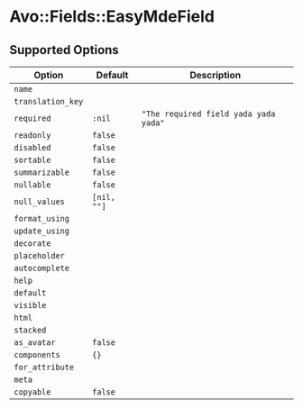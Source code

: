 # Avo::Fields::EasyMdeField

## Supported Options

| Option | Default | Description |
|--------|---|---|
| `name` |  |  |
| `translation_key` |  |  |
| `required` | `:nil` | `"The required field yada yada yada"` |
| `readonly` | `false` |  |
| `disabled` | `false` |  |
| `sortable` | `false` |  |
| `summarizable` | `false` |  |
| `nullable` | `false` |  |
| `null_values` | `[nil, ""]` |  |
| `format_using` |  |  |
| `update_using` |  |  |
| `decorate` |  |  |
| `placeholder` |  |  |
| `autocomplete` |  |  |
| `help` |  |  |
| `default` |  |  |
| `visible` |  |  |
| `html` |  |  |
| `stacked` |  |  |
| `as_avatar` | `false` |  |
| `components` | `{}` |  |
| `for_attribute` |  |  |
| `meta` |  |  |
| `copyable` | `false` |  |
